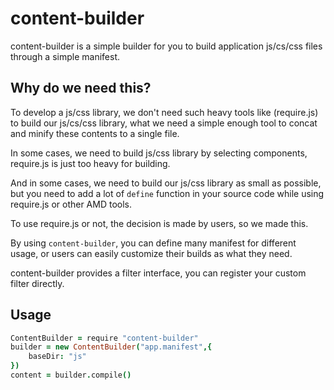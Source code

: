content-builder
===============
content-builder is a simple builder for you to build application js/cs/css files through
a simple manifest.

## Why do we need this?

To develop a js/css library, we don't need such heavy tools like (require.js)
to build our js/cs/css library, what we need a simple enough tool to concat and
minify these contents to a single file.

In some cases, we need to build js/css library by selecting components,
require.js is just too heavy for building.

And in some cases, we need to build our js/css library as small as possible,
but you need to add a lot of `define` function in your source code while using require.js
or other AMD tools.

To use require.js or not, the decision is made by users, so we made this.

By using `content-builder`, you can define many manifest for different usage, or 
users can easily customize their builds as what they need.

content-builder provides a filter interface, you can register your custom filter directly.

## Usage

```coffee
ContentBuilder = require "content-builder"
builder = new ContentBuilder("app.manifest",{ 
    baseDir: "js"
})
content = builder.compile()
```

